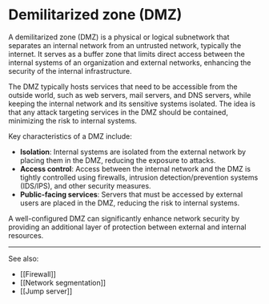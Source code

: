 
# Demilitarized zone (DMZ)

A demilitarized zone (DMZ) is a physical or logical subnetwork that separates an internal network from an untrusted network, typically the internet. It serves as a buffer zone that limits direct access between the internal systems of an organization and external networks, enhancing the security of the internal infrastructure.

The DMZ typically hosts services that need to be accessible from the outside world, such as web servers, mail servers, and DNS servers, while keeping the internal network and its sensitive systems isolated. The idea is that any attack targeting services in the DMZ should be contained, minimizing the risk to internal systems.

Key characteristics of a DMZ include:

- **Isolation**: Internal systems are isolated from the external network by placing them in the DMZ, reducing the exposure to attacks.
- **Access control**: Access between the internal network and the DMZ is tightly controlled using firewalls, intrusion detection/prevention systems (IDS/IPS), and other security measures.
- **Public-facing services**: Servers that must be accessed by external users are placed in the DMZ, reducing the risk to internal systems.

A well-configured DMZ can significantly enhance network security by providing an additional layer of protection between external and internal resources.

---

See also:

- [[Firewall]]
- [[Network segmentation]]
- [[Jump server]]